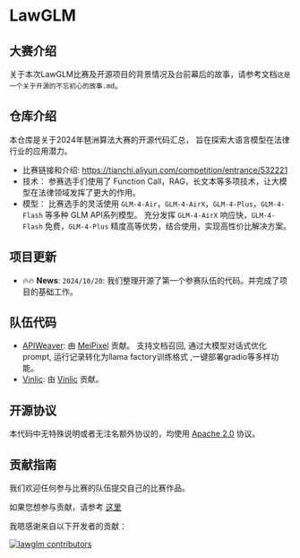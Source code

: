 # LawGLM
## 大赛介绍

关于本次LawGLM比赛及开源项目的背景情况及台前幕后的故事，请参考文档```这是一个关于开源的不忘初心的故事.md```。

## 仓库介绍

本仓库是关于2024年琶洲算法大赛的开源代码汇总， 旨在探索大语言模型在法律行业的应用潜力。

+ 比赛链接和介绍: https://tianchi.aliyun.com/competition/entrance/532221
+ 技术： 参赛选手们使用了 Function Call，RAG，长文本等多项技术，让大模型在法律领域发挥了更大的作用。
+ 模型： 比赛选手的灵活使用 `GLM-4-Air`，`GLM-4-AirX`，`GLM-4-Plus`，`GLM-4-Flash` 等多种 GLM API系列模型。
充分发挥 `GLM-4-AirX` 响应快，`GLM-4-Flash` 免费，`GLM-4-Plus` 精度高等优势，结合使用，实现高性价比解决方案。


## 项目更新

- 🔥🔥 **News**: ```2024/10/20```: 我们整理开源了第一个参赛队伍的代码。并完成了项目的基础工作。

## 队伍代码

+ [APIWeaver](APIWeaver-lawGLM/README.md): 由 [MeiPixel](https://github.com/MeiPixel) 贡献。
  支持文档召回, 通过大模型对话式优化prompt, 运行记录转化为llama factory训练格式 ,一键部署gradio等多样功能。
+ [Vinlic](Vinlic-lawGLM/README.md): 由 [Vinlic](https://github.com/Vinlic) 贡献。

## 开源协议

本代码中无特殊说明或者无注名额外协议的，均使用 [Apache 2.0](LICENSE) 协议。

## 贡献指南

我们欢迎任何参与比赛的队伍提交自己的比赛作品。

如果您想参与贡献，请参考 [这里](assets/contribute_zh.md)

我嗯感谢来自以下开发者的贡献：

[![lawglm contributors](https://contrib.rocks/image?repo=metaglm/lawglm&max=2000)](https://github.com/metaglm/lawglm/graphs/contributors)

